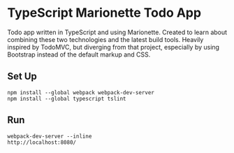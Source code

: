 # TypeScript Marionette Todo App

Todo app written in TypeScript and using Marionette. Created to learn about combining these two technologies and the latest build tools. Heavily inspired by TodoMVC, but diverging from that project, especially by using Bootstrap instead of the default markup and CSS.

## Set Up

    npm install --global webpack webpack-dev-server
    npm install --global typescript tslint

## Run

    webpack-dev-server --inline
    http://localhost:8080/

